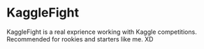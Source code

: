 # KaggleFight
KaggleFight is a real exprience working with Kaggle competitions. Recommended for rookies and starters like me. XD
